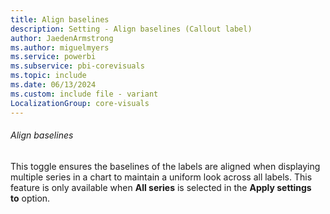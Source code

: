```yaml
---
title: Align baselines
description: Setting - Align baselines (Callout label)
author: JaedenArmstrong
ms.author: miguelmyers
ms.service: powerbi
ms.subservice: pbi-corevisuals
ms.topic: include
ms.date: 06/13/2024
ms.custom: include file - variant
LocalizationGroup: core-visuals
---
```

###### Align baselines

This toggle ensures the baselines of the labels are aligned when displaying multiple series in a chart to maintain a uniform look across all labels. This feature is only available when **All series** is selected in the **Apply settings to** option.
